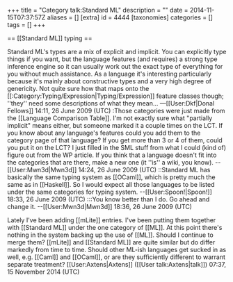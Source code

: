 +++
title = "Category talk:Standard ML"
description = ""
date = 2014-11-15T07:37:57Z
aliases = []
[extra]
id = 4444
[taxonomies]
categories = []
tags = []
+++

== [[Standard ML]] typing ==

Standard ML's types are a mix of explicit and implicit. You can explicitly type things if you want, but the language features (and requires) a strong type inference engine so it can usually work out the exact type of everything for you without much assistance. As a language it's interesting particularly because it's mainly about constructive types and a very high degree of genericity. Not quite sure how that maps onto the [[:Category:Typing/Expression|Typing/Expression]] feature classes though; ''they'' need some descriptions of what they mean… —[[User:Dkf|Donal Fellows]] 14:11, 26 June 2009 (UTC)
:Those categories were just made from the [[Language Comparison Table]]. I'm not exactly sure what "partially implicit" means either, but someone marked it a couple times on the LCT. If you know about any language's features could you add them to the category page of that language? If you get more than 3 or 4 of them, could you put it on the LCT? I just filled in the SML stuff from what I could (kind of) figure out from the WP article. If you think that a language doesn't fit into the categories that are there, make a new one (it ''is'' a wiki, you know). --[[User:Mwn3d|Mwn3d]] 14:24, 26 June 2009 (UTC)
::Standard ML has basically the same typing system as [[OCaml]], which is pretty much the same as in [[Haskell]]. So I would expect all those languages to be listed under the same categories for typing system. --[[User:Spoon!|Spoon!]] 18:33, 26 June 2009 (UTC)
:::You know better than I do. Go ahead and change it. --[[User:Mwn3d|Mwn3d]] 18:36, 26 June 2009 (UTC)

Lately I've been adding [[mLite]] entries. I've been putting them together with [[Standard ML]] under the one category of [[ML]]. At this point there's nothing in the system backing up the use of [[ML]]. Should I continue to merge them? [[mLite]] and [[Standard ML]] are quite similar but do differ markedly from time to time. Should other ML-ish languages get sucked in as well, e.g. [[Caml]] and [[OCaml]], or are they sufficiently different to warrant separate treatment? [[User:Axtens|Axtens]] ([[User talk:Axtens|talk]]) 07:37, 15 November 2014 (UTC)

